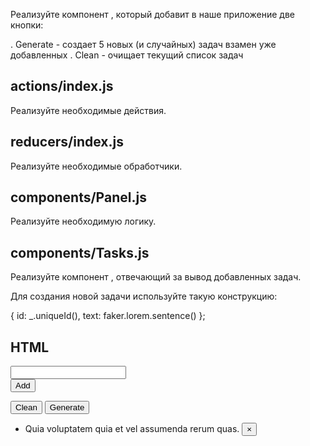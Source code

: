 
Реализуйте компонент <Panel />, который добавит в наше приложение две кнопки:

. Generate - создает 5 новых (и случайных) задач взамен уже добавленных
. Clean - очищает текущий список задач

## actions/index.js
Реализуйте необходимые действия.

## reducers/index.js
Реализуйте необходимые обработчики.

## components/Panel.js
Реализуйте необходимую логику.

## components/Tasks.js
Реализуйте компонент <Tasks />, отвечающий за вывод добавленных задач.

Для создания новой задачи используйте такую конструкцию:

{ id: _.uniqueId(), text: faker.lorem.sentence() };

## HTML

<div class="col-5">
  <form action="" class="form-inline">
    <div class="form-group mx-sm-3">
      <input type="text" required="" value="">
    </div>
    <input type="submit" class="btn btn-primary btn-sm" value="Add">
  </form>
  <div class="py-3">
    <button type="button" data-test="clean" class="btn btn-warning btn-sm mr-3">Clean</button>
    <button type="button" data-test="generate" class="btn btn-primary btn-sm">Generate</button>
  </div>
  <div class="mt-3">
    <ul class="list-group">
      <li class="list-group-item d-flex">
        <span class="mr-auto">Quia voluptatem quia et vel assumenda rerum quas.</span>
        <button type="button" class="close"><span>×</span></button>
      </li>
    </ul>
  </div>
</div>
